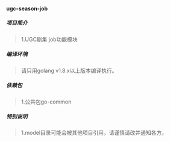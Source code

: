 #### ugc-season-job

##### 项目简介
> 1.UGC剧集 job功能模块

##### 编译环境
> 请只用golang v1.8.x以上版本编译执行。

##### 依赖包
> 1.公共包go-common

##### 特别说明
> 1.model目录可能会被其他项目引用，请谨慎请改并通知各方。